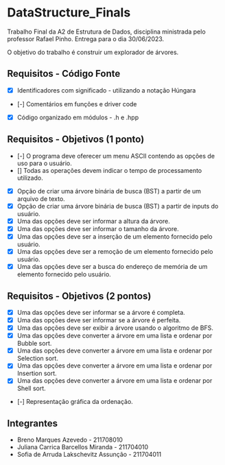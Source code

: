 # DataStructure_Finals
Trabalho Final da A2 de Estrutura de Dados, disciplina ministrada pelo professor Rafael Pinho.
Entrega para o dia 30/06/2023.

O objetivo do trabalho é construir um explorador de árvores.

## Requisitos - Código Fonte
- [X] Identificadores com significado - utilizando a notação Húngara
- [-] Comentários em funções e driver code
- [X] Código organizado em módulos - .h e .hpp

## Requisitos - Objetivos (1 ponto)
- [-] O programa deve oferecer um menu ASCII contendo as opções de uso para o usuário.
- [] Todas as operações devem indicar o tempo de processamento utilizado.
- [X] Opção de criar uma árvore binária de busca (BST) a partir de um arquivo de texto.
- [X] Opção de criar uma árvore binária de busca (BST) a partir de inputs do usuário.
- [X] Uma das opções deve ser informar a altura da árvore.
- [X] Uma das opções deve ser informar o tamanho da árvore.
- [X] Uma das opções deve ser a inserção de um elemento fornecido pelo usuário.
- [X] Uma das opções deve ser a remoção de um elemento fornecido pelo usuário.
- [X] Uma das opções deve ser a busca do endereço de memória de um elemento fornecido pelo usuário.

## Requisitos - Objetivos (2 pontos)
- [X] Uma das opções deve ser informar se a árvore é completa.
- [X] Uma das opções deve ser informar se a árvore é perfeita.
- [X] Uma das opções deve ser exibir a árvore usando o algoritmo de BFS.
- [X] Uma das opções deve converter a árvore em uma lista e ordenar por Bubble sort.
- [X] Uma das opções deve converter a árvore em uma lista e ordenar por Selection sort.
- [X] Uma das opções deve converter a árvore em uma lista e ordenar por Insertion sort.
- [X] Uma das opções deve converter a árvore em uma lista e ordenar por Shell sort.
- [-] Representação gráfica da ordenação.

## Integrantes
- Breno Marques Azevedo - 211708010
- Juliana Carrica Barcellos Miranda - 211704010
- Sofia de Arruda Lakschevitz Assunção - 211704011
